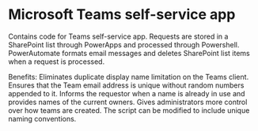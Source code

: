 # Microsoft Teams self-service app
Contains code for Teams self-service app. Requests are stored in a SharePoint list through PowerApps and processed through Powershell. PowerAutomate formats email messages and deletes SharePoint list items when a request is processed.

Benefits:
Eliminates duplicate display name limitation on the Teams client.
Ensures that the Team email address is unique without random numbers appended to it.
Informs the requestor when a name is already in use and provides names of the current owners.
Gives administrators more control over how teams are created. The script can be modified to include unique naming conventions.
